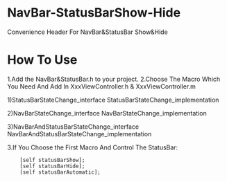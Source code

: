 NavBar-StatusBarShow-Hide
=========================

Convenience Header For NavBar&amp;StatusBar Show&amp;Hide

How To Use
==========
1.Add the NavBar&StatusBar.h to your project.
2.Choose The Macro Which You Need And Add In XxxViewController.h & XxxViewController.m

1)StatusBarStateChange_interface
  StatusBarStateChange_implementation
  
2)NavBarStateChange_interface
  NavBarStateChange_implementation
  
3)NavBarAndStatusBarStateChange_interface
  NavBarAndStatusBarStateChange_implementation
  
3.If You Choose the First Macro And Control The StatusBar:

        [self statusBarShow];
        [self statusBarHide];
        [self statusBarAutomatic];
